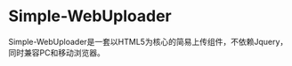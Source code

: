 Simple-WebUploader
==================

Simple-WebUploader是一套以HTML5为核心的简易上传组件，不依赖Jquery，同时兼容PC和移动浏览器。